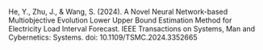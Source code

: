 He, Y., Zhu, J., & Wang, S. (2024). A Novel Neural Network-based Multiobjective 
Evolution Lower Upper Bound Estimation Method for Electricity Load Interval Forecast. 
IEEE Transactions on Systems, Man and Cybernetics: Systems. doi: 10.1109/TSMC.2024.3352665
